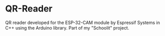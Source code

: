 # QR-Reader
QR reader developed for the ESP-32-CAM module by Espressif Systems in C++ using the Arduino library. Part of my "Schoolit" project.
